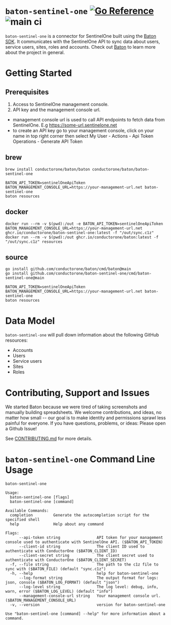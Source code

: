 # `baton-sentinel-one` [![Go Reference](https://pkg.go.dev/badge/github.com/conductorone/baton-sentinel-one.svg)](https://pkg.go.dev/github.com/conductorone/baton-sentinel-one) ![main ci](https://github.com/conductorone/baton-sentinel-one/actions/workflows/main.yaml/badge.svg)

`baton-sentinel-one` is a connector for SentinelOne built using the [Baton SDK](https://github.com/conductorone/baton-sdk). It communicates with the SentinelOne API to sync data about users, service users, sites, roles and accounts.
Check out [Baton](https://github.com/conductorone/baton) to learn more about the project in general.

# Getting Started

## Prerequisites

1. Access to SentinelOne management console.
2. API key and the management console url.

- management console url is used to call API endpoints to fetch data from SentinelOne. E.g https://some-url.sentinelone.net
- to create an API key go to your management console, click on your name in top right corner then select My User - Actions - Api Token Operations - Generate API Token

## brew

```
brew install conductorone/baton/baton conductorone/baton/baton-sentinel-one

BATON_API_TOKEN=sentinelOneApiToken BATON_MANAGEMENT_CONSOLE_URL=https://your-management-url.net baton-sentinel-one
baton resources
```

## docker

```
docker run --rm -v $(pwd):/out -e BATON_API_TOKEN=sentinelOneApiToken BATON_MANAGEMENT_CONSOLE_URL=https://your-management-url.net ghcr.io/conductorone/baton-sentinel-one:latest -f "/out/sync.c1z"
docker run --rm -v $(pwd):/out ghcr.io/conductorone/baton:latest -f "/out/sync.c1z" resources
```

## source

```
go install github.com/conductorone/baton/cmd/baton@main
go install github.com/conductorone/baton-sentinel-one/cmd/baton-sentinel-one@main

BATON_API_TOKEN=sentinelOneApiToken BATON_MANAGEMENT_CONSOLE_URL=https://your-management-url.net baton-sentinel-one
baton resources
```

# Data Model

`baton-sentinel-one` will pull down information about the following GitHub resources:

- Accounts
- Users
- Service users
- Sites
- Roles

# Contributing, Support and Issues

We started Baton because we were tired of taking screenshots and manually building spreadsheets. We welcome contributions, and ideas, no matter how small -- our goal is to make identity and permissions sprawl less painful for everyone. If you have questions, problems, or ideas: Please open a Github Issue!

See [CONTRIBUTING.md](https://github.com/ConductorOne/baton/blob/main/CONTRIBUTING.md) for more details.

# `baton-sentinel-one` Command Line Usage

```
baton-sentinel-one

Usage:
  baton-sentinel-one [flags]
  baton-sentinel-one [command]

Available Commands:
  completion         Generate the autocompletion script for the specified shell
  help               Help about any command

Flags:
      --api-token string                API token for your management console used to authenticate with SentinelOne API. ($BATON_API_TOKEN)
      --client-id string                The client ID used to authenticate with ConductorOne ($BATON_CLIENT_ID)
      --client-secret string            The client secret used to authenticate with ConductorOne ($BATON_CLIENT_SECRET)
  -f, --file string                     The path to the c1z file to sync with ($BATON_FILE) (default "sync.c1z")
  -h, --help                            help for baton-sentinel-one
      --log-format string               The output format for logs: json, console ($BATON_LOG_FORMAT) (default "json")
      --log-level string                The log level: debug, info, warn, error ($BATON_LOG_LEVEL) (default "info")
      --management-console-url string   Your management console url. ($BATON_MANAGEMENT_CONSOLE_URL)
  -v, --version                         version for baton-sentinel-one

Use "baton-sentinel-one [command] --help" for more information about a command.
```
